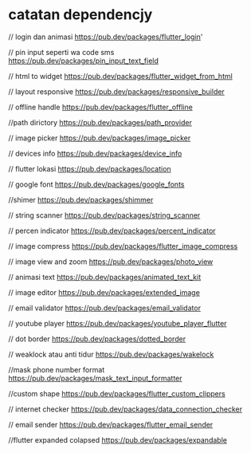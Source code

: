 # catatan dependencjy

// login dan animasi
https://pub.dev/packages/flutter_login'

// pin input seperti wa code sms
https://pub.dev/packages/pin_input_text_field

// html to widget
https://pub.dev/packages/flutter_widget_from_html

// layout responsive
https://pub.dev/packages/responsive_builder

// offline handle
https://pub.dev/packages/flutter_offline

//path dirictory
https://pub.dev/packages/path_provider

// image picker
https://pub.dev/packages/image_picker

// devices info
https://pub.dev/packages/device_info

// flutter lokasi
https://pub.dev/packages/location

// google font
https://pub.dev/packages/google_fonts

//shimer
https://pub.dev/packages/shimmer

// string scanner
https://pub.dev/packages/string_scanner

// percen indicator
https://pub.dev/packages/percent_indicator

// image compress
https://pub.dev/packages/flutter_image_compress

// image view and zoom
https://pub.dev/packages/photo_view

// animasi text
https://pub.dev/packages/animated_text_kit

// image editor
https://pub.dev/packages/extended_image

 // email validator
https://pub.dev/packages/email_validator

// youtube player
https://pub.dev/packages/youtube_player_flutter

// dot border
https://pub.dev/packages/dotted_border

// weaklock atau anti tidur
https://pub.dev/packages/wakelock

//mask phone number format
https://pub.dev/packages/mask_text_input_formatter

//custom shape
https://pub.dev/packages/flutter_custom_clippers

// internet checker
https://pub.dev/packages/data_connection_checker

// email sender
https://pub.dev/packages/flutter_email_sender

//flutter expanded colapsed
https://pub.dev/packages/expandable
